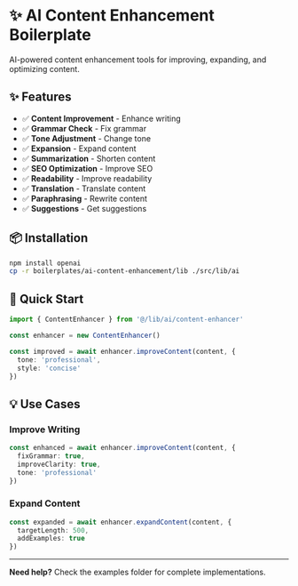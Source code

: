 # ✨ AI Content Enhancement Boilerplate

AI-powered content enhancement tools for improving, expanding, and optimizing content.

## ✨ Features

- ✅ **Content Improvement** - Enhance writing
- ✅ **Grammar Check** - Fix grammar
- ✅ **Tone Adjustment** - Change tone
- ✅ **Expansion** - Expand content
- ✅ **Summarization** - Shorten content
- ✅ **SEO Optimization** - Improve SEO
- ✅ **Readability** - Improve readability
- ✅ **Translation** - Translate content
- ✅ **Paraphrasing** - Rewrite content
- ✅ **Suggestions** - Get suggestions

## 📦 Installation

```bash
npm install openai
cp -r boilerplates/ai-content-enhancement/lib ./src/lib/ai
```

## 🚀 Quick Start

```typescript
import { ContentEnhancer } from '@/lib/ai/content-enhancer'

const enhancer = new ContentEnhancer()

const improved = await enhancer.improveContent(content, {
  tone: 'professional',
  style: 'concise'
})
```

## 💡 Use Cases

### Improve Writing

```typescript
const enhanced = await enhancer.improveContent(content, {
  fixGrammar: true,
  improveClarity: true,
  tone: 'professional'
})
```

### Expand Content

```typescript
const expanded = await enhancer.expandContent(content, {
  targetLength: 500,
  addExamples: true
})
```

---

**Need help?** Check the examples folder for complete implementations.

